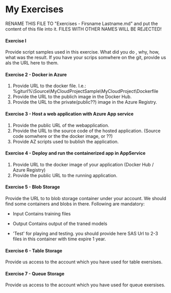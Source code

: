 # My Exercises
RENAME THIS FILE TO "Exercises - Firsname Lastname.md" and put the content of this file into it.
FILES WITH OTHER NAMES WILL BE REJECTED!

#### Exercise I 

Provide script samples used in this exercise. What did you do , why, how, what was the result.
If you have your scrips somwhere on the git, provide us als the URL here to them.

#### Exercise 2 - Docker in Azure

1. Provide URL to the docker file. I.e.: %giturl%\Source\MyCloudProjectSample\MyCloudProject\Dockerfile
2. Provide the URL to the publich image in the Docker Hub.
3. Provide the URL to the private(public??) image in the Azure Registry.

#### Exercise 3 - Host a web application with Azure App service

1. Provide the public URL of the webapplication.
2. Provide the URL to the source code of the hosted application. (Source code somwhere or the the docker image, or ??)
3. Provide AZ scripts used to bublish the application.

#### Exercise 4 - Deploy and run the containerized app in AppService

1. Provide URL to the docker image of your application (Docker Hub / Azure Registry)
2. Provide the public URL to the running application. 

#### Exercise 5 - Blob Storage

Provide the URL to to blob storage container under your account.
We should find some containers and blobs in there.
Following are mandatory:
- Input
Contains training files

- Output
Contains output of the traned models

- 'Test' for playing and testing.
you should provide here SAS Url to 2-3 files in this container with time expire 1 year.

#### Exercise 6 - Table Storage

Provide us access to the account which you have used for table exersises.

#### Exercise 7 - Queue Storage

Provide us access to the account which you have used for queue exersises.
